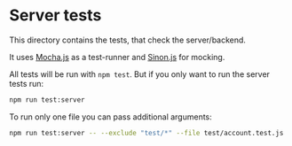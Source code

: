 # Server tests

This directory contains the tests, that check the server/backend.

It uses [Mocha.js](https://mochajs.org/) as a test-runner and [Sinon.js](https://sinonjs.org) for mocking.

All tests will be run with `npm test`. But if you only want to run the server tests run:

```sh
npm run test:server
```

To run only one file you can pass additional arguments:

```sh
npm run test:server -- --exclude "test/*" --file test/account.test.js
```
